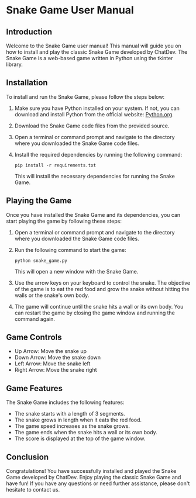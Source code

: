 # Snake Game User Manual

## Introduction

Welcome to the Snake Game user manual! This manual will guide you on how to install and play the classic Snake Game developed by ChatDev. The Snake Game is a web-based game written in Python using the tkinter library.

## Installation

To install and run the Snake Game, please follow the steps below:

1. Make sure you have Python installed on your system. If not, you can download and install Python from the official website: [Python.org](https://www.python.org/).

2. Download the Snake Game code files from the provided source.

3. Open a terminal or command prompt and navigate to the directory where you downloaded the Snake Game code files.

4. Install the required dependencies by running the following command:

   ```
   pip install -r requirements.txt
   ```

   This will install the necessary dependencies for running the Snake Game.

## Playing the Game

Once you have installed the Snake Game and its dependencies, you can start playing the game by following these steps:

1. Open a terminal or command prompt and navigate to the directory where you downloaded the Snake Game code files.

2. Run the following command to start the game:

   ```
   python snake_game.py
   ```

   This will open a new window with the Snake Game.

3. Use the arrow keys on your keyboard to control the snake. The objective of the game is to eat the red food and grow the snake without hitting the walls or the snake's own body.

4. The game will continue until the snake hits a wall or its own body. You can restart the game by closing the game window and running the command again.

## Game Controls

- Up Arrow: Move the snake up
- Down Arrow: Move the snake down
- Left Arrow: Move the snake left
- Right Arrow: Move the snake right

## Game Features

The Snake Game includes the following features:

- The snake starts with a length of 3 segments.
- The snake grows in length when it eats the red food.
- The game speed increases as the snake grows.
- The game ends when the snake hits a wall or its own body.
- The score is displayed at the top of the game window.

## Conclusion

Congratulations! You have successfully installed and played the Snake Game developed by ChatDev. Enjoy playing the classic Snake Game and have fun! If you have any questions or need further assistance, please don't hesitate to contact us.